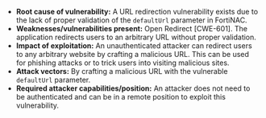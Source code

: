- **Root cause of vulnerability:** A URL redirection vulnerability exists due to the lack of proper validation of the `defaultUrl` parameter in FortiNAC.
- **Weaknesses/vulnerabilities present:** Open Redirect [CWE-601]. The application redirects users to an arbitrary URL without proper validation.
- **Impact of exploitation:** An unauthenticated attacker can redirect users to any arbitrary website by crafting a malicious URL. This can be used for phishing attacks or to trick users into visiting malicious sites.
- **Attack vectors:** By crafting a malicious URL with the vulnerable `defaultUrl` parameter.
- **Required attacker capabilities/position:** An attacker does not need to be authenticated and can be in a remote position to exploit this vulnerability.